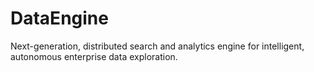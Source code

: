 # DataEngine
Next-generation, distributed search and analytics engine for intelligent, autonomous enterprise data exploration.

